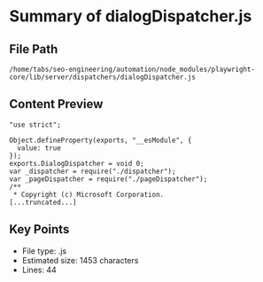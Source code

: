 # Summary of dialogDispatcher.js
  
## File Path
`/home/tabs/seo-engineering/automation/node_modules/playwright-core/lib/server/dispatchers/dialogDispatcher.js`

## Content Preview
```
"use strict";

Object.defineProperty(exports, "__esModule", {
  value: true
});
exports.DialogDispatcher = void 0;
var _dispatcher = require("./dispatcher");
var _pageDispatcher = require("./pageDispatcher");
/**
 * Copyright (c) Microsoft Corporation.
[...truncated...]
```

## Key Points
- File type: .js
- Estimated size: 1453 characters
- Lines: 44
